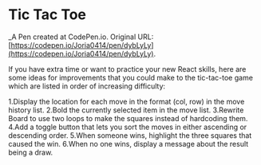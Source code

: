 # Tic Tac Toe
 _A Pen created at CodePen.io. Original URL: [https://codepen.io/Joria0414/pen/dybLyLy](https://codepen.io/Joria0414/pen/dybLyLy).

 If you have extra time or want to practice your new React skills, here are some ideas for improvements that you could make to the tic-tac-toe game which are listed in order of increasing difficulty:

1.Display the location for each move in the format (col, row) in the move history list.
2.Bold the currently selected item in the move list.
3.Rewrite Board to use two loops to make the squares instead of hardcoding them.
4.Add a toggle button that lets you sort the moves in either ascending or descending order.
5.When someone wins, highlight the three squares that caused the win.
6.When no one wins, display a message about the result being a draw.
